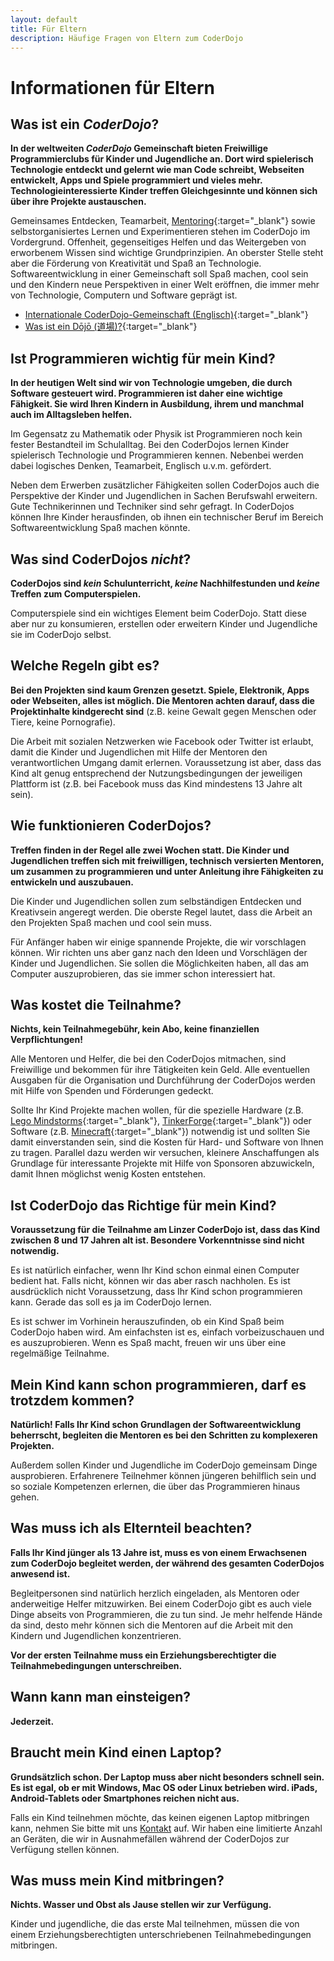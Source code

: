 ```yaml
---
layout: default
title: Für Eltern
description: Häufige Fragen von Eltern zum CoderDojo
---
```


# Informationen für Eltern #


## Was ist ein *CoderDojo*? ##

**In der weltweiten *CoderDojo* Gemeinschaft bieten Freiwillige Programmierclubs für Kinder und Jugendliche an. Dort wird spielerisch Technologie entdeckt und gelernt wie man Code schreibt, Webseiten entwickelt, Apps und Spiele programmiert und vieles mehr. Technologieinteressierte Kinder treffen Gleichgesinnte und können sich über ihre Projekte austauschen.**

Gemeinsames Entdecken, Teamarbeit, [Mentoring](http://de.wikipedia.org/wiki/Mentoring "Mentoring auf Wikipedia"){:target="_blank"} sowie selbstorganisiertes Lernen und Experimentieren stehen im CoderDojo im Vordergrund. Offenheit, gegenseitiges Helfen und das Weitergeben von erworbenem Wissen sind wichtige Grundprinzipien. An oberster Stelle steht aber die Förderung von Kreativität und Spaß an Technologie. Softwareentwicklung in einer Gemeinschaft soll Spaß machen, cool sein und den Kindern neue Perspektiven in einer Welt eröffnen, die immer mehr von Technologie, Computern und Software geprägt ist.

* [Internationale CoderDojo-Gemeinschaft (Englisch)](http://www.coderdojo.com "Internationale CoderDojo Webseite"){:target="_blank"}
* [Was ist ein Dōjō (道場)?](http://de.wikipedia.org/wiki/D%C5%8Dj%C5%8D "Dojo auf Wikipedia"){:target="_blank"}


## Ist Programmieren wichtig für mein Kind? ##

**In der heutigen Welt sind wir von Technologie umgeben, die durch Software gesteuert wird. Programmieren ist daher eine wichtige Fähigkeit. Sie wird Ihren Kindern in Ausbildung, ihrem und manchmal auch im Alltagsleben helfen.**

Im Gegensatz zu Mathematik oder Physik ist Programmieren noch kein fester Bestandteil im Schulalltag. Bei den CoderDojos lernen Kinder spielerisch Technologie und Programmieren kennen. Nebenbei werden dabei logisches Denken, Teamarbeit, Englisch u.v.m. gefördert.

Neben dem Erwerben zusätzlicher Fähigkeiten sollen CoderDojos auch die Perspektive der Kinder und Jugendlichen in Sachen Berufswahl erweitern. Gute Technikerinnen und Techniker sind sehr gefragt. In CoderDojos können Ihre Kinder herausfinden, ob ihnen ein technischer Beruf im Bereich Softwareentwicklung Spaß machen könnte.


## Was sind CoderDojos *nicht*? ##

**CoderDojos sind *kein* Schulunterricht, *keine* Nachhilfestunden und *keine* Treffen zum Computerspielen.**

Computerspiele sind ein wichtiges Element beim CoderDojo. Statt diese aber nur zu konsumieren, erstellen oder erweitern Kinder und Jugendliche sie im CoderDojo selbst.


## Welche Regeln gibt es? ##

**Bei den Projekten sind kaum Grenzen gesetzt. Spiele, Elektronik, Apps oder Webseiten, alles ist möglich. Die Mentoren achten darauf, dass die Projektinhalte kindgerecht sind** (z.B. keine Gewalt gegen Menschen oder Tiere, keine Pornografie).

Die Arbeit mit sozialen Netzwerken wie Facebook oder Twitter ist erlaubt, damit die Kinder und Jugendlichen mit Hilfe der Mentoren den verantwortlichen Umgang damit erlernen. Voraussetzung ist aber, dass das Kind alt genug entsprechend der Nutzungsbedingungen der jeweiligen Plattform ist (z.B. bei Facebook muss das Kind mindestens 13 Jahre alt sein). 


## Wie funktionieren CoderDojos? ##

**Treffen finden in der Regel alle zwei Wochen statt. Die Kinder und Jugendlichen treffen sich mit freiwilligen, technisch versierten Mentoren, um zusammen zu programmieren und unter Anleitung ihre Fähigkeiten zu entwickeln und auszubauen.**

Die Kinder und Jugendlichen sollen zum selbständigen Entdecken und Kreativsein angeregt werden. Die oberste Regel lautet, dass die Arbeit an den Projekten Spaß machen und cool sein muss.

Für Anfänger haben wir einige spannende Projekte, die wir vorschlagen können. Wir richten uns aber ganz nach den Ideen und Vorschlägen der Kinder und Jugendlichen. Sie sollen die Möglichkeiten haben, all das am Computer auszuprobieren, das sie immer schon interessiert hat.


## Was kostet die Teilnahme? ##

**Nichts, kein Teilnahmegebühr, kein Abo, keine finanziellen Verpflichtungen!**

Alle Mentoren und Helfer, die bei den CoderDojos mitmachen, sind Freiwillige und bekommen für ihre Tätigkeiten kein Geld. Alle eventuellen Ausgaben für die Organisation und Durchführung der CoderDojos werden mit Hilfe von Spenden und Förderungen gedeckt.

Sollte Ihr Kind Projekte machen wollen, für die spezielle Hardware (z.B. [Lego Mindstorms](http://mindstorms.lego.com/ "Homepage von Lego Mindstorms"){:target="_blank"}, [TinkerForge](http://www.tinkerforge.com/de/ "Homepage von TinkerForge"){:target="_blank"}) oder Software (z.B. [Minecraft](https://minecraft.net/ "Homagepage von Minecraft"){:target="_blank"}) notwendig ist und sollten Sie damit einverstanden sein, sind die Kosten für Hard- und Software von Ihnen zu tragen. Parallel dazu werden wir versuchen, kleinere Anschaffungen als Grundlage für interessante Projekte mit Hilfe von Sponsoren abzuwickeln, damit Ihnen möglichst wenig Kosten entstehen.


## Ist CoderDojo das Richtige für mein Kind? ##

**Voraussetzung für die Teilnahme am Linzer CoderDojo ist, dass das Kind zwischen 8 und 17 Jahren alt ist. Besondere Vorkenntnisse sind nicht notwendig.**

Es ist natürlich einfacher, wenn Ihr Kind schon einmal einen Computer bedient hat. Falls nicht, können wir das aber rasch nachholen. Es ist ausdrücklich nicht Voraussetzung, dass Ihr Kind schon programmieren kann. Gerade das soll es ja im CoderDojo lernen.

Es ist schwer im Vorhinein herauszufinden, ob ein Kind Spaß beim CoderDojo haben wird. Am einfachsten ist es, einfach vorbeizuschauen und es auszuprobieren. Wenn es Spaß macht, freuen wir uns über eine regelmäßige Teilnahme.


## Mein Kind kann schon programmieren, darf es trotzdem kommen? ##

**Natürlich! Falls Ihr Kind schon Grundlagen der Softwareentwicklung beherrscht, begleiten die Mentoren es bei den Schritten zu komplexeren Projekten.**

Außerdem sollen Kinder und Jugendliche im CoderDojo gemeinsam Dinge ausprobieren. Erfahrenere Teilnehmer können jüngeren behilflich sein und so soziale Kompetenzen erlernen, die über das Programmieren hinaus gehen.  


## Was muss ich als Elternteil beachten? ##

**Falls Ihr Kind jünger als 13 Jahre ist, muss es von einem Erwachsenen zum CoderDojo begleitet werden, der während des gesamten CoderDojos anwesend ist.**

Begleitpersonen sind natürlich herzlich eingeladen, als Mentoren oder anderweitige Helfer mitzuwirken. Bei einem CoderDojo gibt es auch viele Dinge abseits von Programmieren, die zu tun sind. Je mehr helfende Hände da sind, desto mehr können sich die Mentoren auf die Arbeit mit den Kindern und Jugendlichen konzentrieren.

**Vor der ersten Teilnahme muss ein Erziehungsberechtigter die Teilnahmebedingungen unterschreiben.**


## Wann kann man einsteigen? ##

**Jederzeit.**


## Braucht mein Kind einen Laptop? ##

**Grundsätzlich schon. Der Laptop muss aber nicht besonders schnell sein. Es ist egal, ob er mit Windows, Mac OS oder Linux betrieben wird. iPads, Android-Tablets oder Smartphones reichen nicht aus.**

Falls ein Kind teilnehmen möchte, das keinen eigenen Laptop mitbringen kann, nehmen Sie bitte mit uns [Kontakt](http://coderdojo-linz.github.io/kontakt.html) auf. Wir haben eine limitierte Anzahl an Geräten, die wir in Ausnahmefällen während der CoderDojos zur Verfügung stellen können.


## Was muss mein Kind mitbringen? ##

**Nichts. Wasser und Obst als Jause stellen wir zur Verfügung.**

Kinder und jugendliche, die das erste Mal teilnehmen, müssen die von einem Erziehungsberechtigten unterschriebenen Teilnahmebedingungen mitbringen.